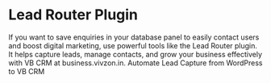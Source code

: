 # Lead Router Plugin
If you want to save enquiries in your database panel to easily contact users and boost digital marketing, use powerful tools like the Lead Router plugin. It helps capture leads, manage contacts, and grow your business effectively with VB CRM at business.vivzon.in.
Automate Lead Capture from WordPress to VB CRM
